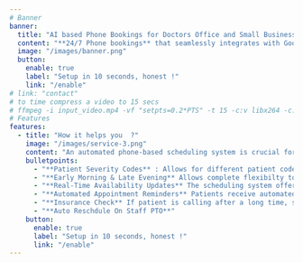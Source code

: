 ```yaml
---
# Banner
banner:
  title: "AI based Phone Bookings for Doctors Office and Small Business"
  content: "**24/7 Phone bookings** that seamlessly integrates with Google Calendar and Contacts, automatically blocks holidays, sends booking and cancellation notifications and automatically adjusts/reschedules appointments based on staff availability, works with your existing number & so much more."
  image: "/images/banner.png"
  button:
    enable: true
    label: "Setup in 10 seconds, honest !"
    link: "/enable"
# link: "contact"    
# to time compress a video to 15 secs    
# ffmpeg -i input_video.mp4 -vf "setpts=0.2*PTS" -t 15 -c:v libx264 -c:a aac -strict experimental output.mp4
# Features
features:
  - title: "How it helps you  ?"
    image: "/images/service-3.png"
    content: "An automated phone-based scheduling system is crucial for optimizing efficiency in doctor's offices. It streamlines appointment management, reducing administrative burdens. Real-time updates minimize scheduling conflicts, automated reminders decrease no-shows, and integrated telemedicine enhances flexibility. Along with AI, our technology ensures smoother operations, improving patient experience and allowing healthcare professionals to focus on delivering quality care."
    bulletpoints:
      - "**Patient Severity Codes** : Allows for different patient codes from new patient to serious patient and with different appointment durations"
      - "**Early Morning & Late Evening** Allows complete flexibilty to reduce the number of appoitments for any time of day."
      - "**Real-Time Availability Updates** The scheduling system offers real-time updates on doctors' availability, allowing patients to choose from open time slots and reducing the likelihood of scheduling conflicts."
      - "**Automated Appointment Reminders** Patients receive automated reminders via SMS notifications, reducing no-shows and ensuring that they are well-prepared for their upcoming appointments."
      - "**Insurance Check** If patient is calling after a long time, system verifies that their insurance is uptodate."
      - "**Auto Reschdule On Staff PTO**"
    button:
      enable: true
      label: "Setup in 10 seconds, honest !"
      link: "/enable"
---
```


